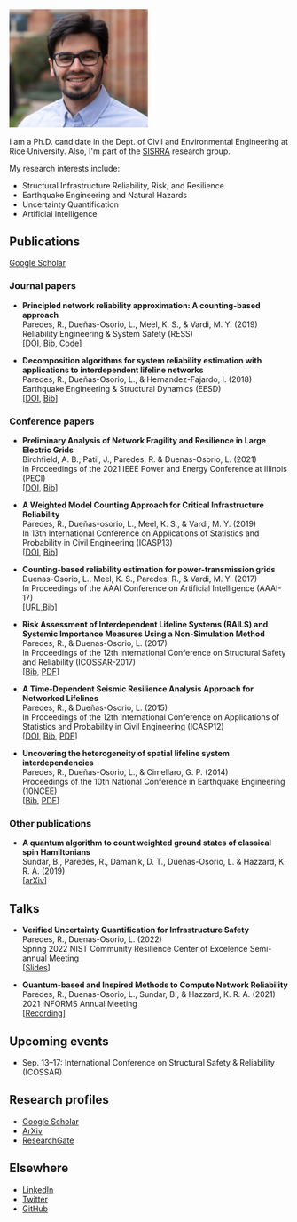 <img src="images/Latest.jpg" width="250">

I am a Ph.D. candidate in the Dept. of Civil and Environmental Engineering at Rice University. Also, I'm part of the [SISRRA](https://duenas-osorio.rice.edu/sisrra) research group.

My research interests include:

* Structural Infrastructure Reliability, Risk, and Resilience
* Earthquake Engineering and Natural Hazards
* Uncertainty Quantification
* Artificial Intelligence

<!---
# Education #

* Ph.D. Candidate in Civil and Environmental Engineering, [Rice University](https://www.rice.edu/). 2015-Present.
* M.S. in Civil Engineering, [Polytechnic University of Turin](https://www.polito.it/?lang=en). 2012-2014.
* B.S. in Civil Engineering, [Central University of Venezuela (UCV)](http://www.ucv.ve/). 2007-2012.
--->

## Publications ##
[Google Scholar](https://scholar.google.com/citations?user=mm0pN8oAAAAJ&hl=en)
### Journal papers ###

* **Principled network reliability approximation: A counting-based approach**  
Paredes, R., Dueñas-Osorio, L., Meel, K. S., & Vardi, M. Y. (2019)  
Reliability Engineering & System Safety (RESS)  
[[DOI](https://doi.org/10.1016/j.ress.2019.04.025), [Bib](bibs/PMDV19.bib), [Code](https://github.com/meelgroup/RelNet)] 

* **Decomposition algorithms for system reliability estimation with applications to interdependent lifeline networks**  
Paredes, R., Dueñas-Osorio, L., & Hernandez-Fajardo, I. (2018)  
Earthquake Engineering & Structural Dynamics (EESD)  
[[DOI](https://doi.org/10.1002/eqe.3071), [Bib](bibs/PDH18.bib)]

### Conference papers ###

*  **Preliminary Analysis of Network Fragility and Resilience in Large Electric Grids**  
Birchfield, A. B., Patil, J., Paredes, R. & Duenas-Osorio, L. (2021)  
In Proceedings of the 2021 IEEE Power and Energy Conference at Illinois (PECI)  
[[DOI](https://doi.org/10.1109/PECI51586.2021.9435202), [Bib](bibs/BPPD21.bib)]

* **A Weighted Model Counting Approach for Critical Infrastructure Reliability**  
Paredes, R., Dueñas-osorio, L., Meel, K. S., & Vardi, M. Y. (2019)  
In 13th International Conference on Applications of Statistics and Probability in Civil Engineering (ICASP13)  
[[DOI](https://doi.org/10.22725/ICASP13.383), [Bib](bibs/PMDV19b.bib)]

* **Counting-based reliability estimation for power-transmission grids**  
Duenas-Osorio, L., Meel, K. S., Paredes, R., & Vardi, M. Y. (2017)  
In Proceedings of the AAAI Conference on Artificial Intelligence (AAAI-17)  
[[URL](https://ojs.aaai.org/index.php/AAAI/article/view/11178),[Bib](bibs/DMPV17.bib)]

* **Risk Assessment of Interdependent Lifeline Systems (RAILS) and Systemic Importance Measures Using a Non-Simulation Method**  
Paredes, R., & Duenas-Osorio, L. (2017)  
In Proceedings of the 12th International Conference on Structural Safety and Reliability (ICOSSAR-2017)  
[[Bib](bibs/PD17.bib), [PDF](Papers/PD17.pdf)]

* **A Time-Dependent Seismic Resilience Analysis Approach for Networked Lifelines**  
Paredes, R., & Dueñas-Osorio, L. (2015)  
In Proceedings of the 12th International Conference on Applications of Statistics and Probability in Civil Engineering (ICASP12)  
[[DOI](https://doi.org/10.14288/1.0076219), [Bib](bibs/PD15.bib), [PDF](Papers/PD15.pdf)]

* **Uncovering the heterogeneity of spatial lifeline system interdependencies**  
Paredes, R., Dueñas-Osorio, L., & Cimellaro, G. P. (2014)  
Proceedings of the 10th National Conference in Earthquake Engineering (10NCEE)  
[[Bib](bibs/PDC14.bib), [PDF](Papers/PDC14.pdf)]

### Other publications ###

* **A quantum algorithm to count weighted ground states of classical spin Hamiltonians**  
Sundar, B., Paredes, R., Damanik, D. T., Dueñas-Osorio, L. & Hazzard, K. R. A. (2019)  
[[arXiv](https://arxiv.org/abs/1908.01745)]


## Talks ##

* **Verified Uncertainty Quantification for Infrastructure Safety**  
Paredes, R., Duenas-Osorio, L. (2022)  
Spring 2022 NIST Community Resilience Center of Excelence Semi-annual Meeting  
[[Slides](https://docs.google.com/presentation/d/1_w_4LTRxr5vmjqzSnP1HVO8bFCCbA7cj/edit?usp=sharing&ouid=101224443141745959852&rtpof=true&sd=true)]

* **Quantum-based and Inspired Methods to Compute Network Reliability**  
Paredes, R., Duenas-Osorio, L., Sundar, B., & Hazzard, K. R. A. (2021)  
2021 INFORMS Annual Meeting  
[[Recording](https://drive.google.com/file/d/1KvltvCtX6owHfERY6A_GzL9vgeXPZK7t/view?usp=sharing)]

## Upcoming events ##

- Sep. 13–17: International Conference on Structural Safety & Reliability (ICOSSAR)

## Research profiles ##

* [Google Scholar](https://scholar.google.com/citations?user=mm0pN8oAAAAJ&hl=en)
* [ArXiv](http://arxiv.org/a/paredes_r_1)
* [ResearchGate](https://www.researchgate.net/profile/Roger_Paredes2)

## Elsewhere ##

* [LinkedIn](https://www.linkedin.com/in/paredesroger/)
* [Twitter](https://twitter.com/paredesrogerl)
* [GitHub](https://github.com/paredesroger)
